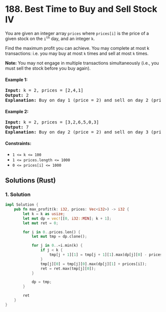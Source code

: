 # 188. Best Time to Buy and Sell Stock IV
You are given an integer array `prices` where `prices[i]` is the price of a given stock on the <code>i<sup>th</sup></code> day, and an integer `k`.

Find the maximum profit you can achieve. You may complete at most k transactions: i.e. you may buy at most `k` times and sell at most `k` times.

**Note:** You may not engage in multiple transactions simultaneously (i.e., you must sell the stock before you buy again).

#### Example 1:
<pre>
<strong>Input:</strong> k = 2, prices = [2,4,1]
<strong>Output:</strong> 2
<strong>Explanation:</strong> Buy on day 1 (price = 2) and sell on day 2 (price = 4), profit = 4-2 = 2.
</pre>

#### Example 2:
<pre>
<strong>Input:</strong> k = 2, prices = [3,2,6,5,0,3]
<strong>Output:</strong> 7
<strong>Explanation:</strong> Buy on day 2 (price = 2) and sell on day 3 (price = 6), profit = 6-2 = 4. Then buy on day 5 (price = 0) and sell on day 6 (price = 3), profit = 3-0 = 3.
</pre>

#### Constraints:
* `1 <= k <= 100`
* `1 <= prices.length <= 1000`
* `0 <= prices[i] <= 1000`

## Solutions (Rust)

### 1. Solution
```Rust
impl Solution {
    pub fn max_profit(k: i32, prices: Vec<i32>) -> i32 {
        let k = k as usize;
        let mut dp = vec![[0, i32::MIN]; k + 1];
        let mut ret = 0;

        for i in 0..prices.len() {
            let mut tmp = dp.clone();

            for j in 0..=i.min(k) {
                if j < k {
                    tmp[j + 1][1] = tmp[j + 1][1].max(dp[j][0] - prices[i]);
                }
                tmp[j][0] = tmp[j][0].max(dp[j][1] + prices[i]);
                ret = ret.max(tmp[j][0]);
            }

            dp = tmp;
        }

        ret
    }
}
```
